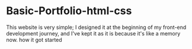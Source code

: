 # Basic-Portfolio-html-css
This website is very simple; I designed it at the beginning of my front-end development journey, and I've kept it as it is because it's like a memory now.
how it got started 
